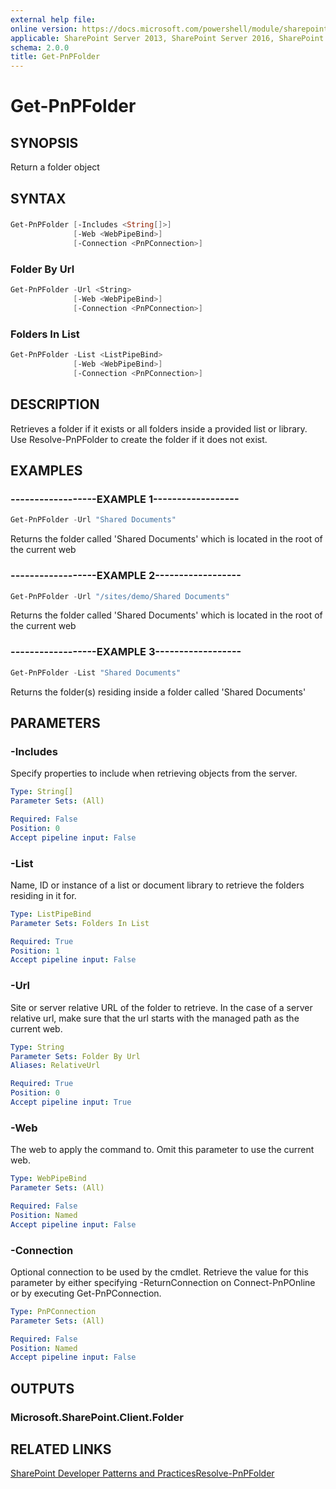 ```yaml
---
external help file:
online version: https://docs.microsoft.com/powershell/module/sharepoint-pnp/get-pnpfolder
applicable: SharePoint Server 2013, SharePoint Server 2016, SharePoint Server 2019, SharePoint Online
schema: 2.0.0
title: Get-PnPFolder
---
```


# Get-PnPFolder

## SYNOPSIS
Return a folder object

## SYNTAX 

### 
```powershell
Get-PnPFolder [-Includes <String[]>]
              [-Web <WebPipeBind>]
              [-Connection <PnPConnection>]
```

### Folder By Url
```powershell
Get-PnPFolder -Url <String>
              [-Web <WebPipeBind>]
              [-Connection <PnPConnection>]
```

### Folders In List
```powershell
Get-PnPFolder -List <ListPipeBind>
              [-Web <WebPipeBind>]
              [-Connection <PnPConnection>]
```

## DESCRIPTION
Retrieves a folder if it exists or all folders inside a provided list or library. Use Resolve-PnPFolder to create the folder if it does not exist.

## EXAMPLES

### ------------------EXAMPLE 1------------------
```powershell
Get-PnPFolder -Url "Shared Documents"
```

Returns the folder called 'Shared Documents' which is located in the root of the current web

### ------------------EXAMPLE 2------------------
```powershell
Get-PnPFolder -Url "/sites/demo/Shared Documents"
```

Returns the folder called 'Shared Documents' which is located in the root of the current web

### ------------------EXAMPLE 3------------------
```powershell
Get-PnPFolder -List "Shared Documents"
```

Returns the folder(s) residing inside a folder called 'Shared Documents'

## PARAMETERS

### -Includes
Specify properties to include when retrieving objects from the server.

```yaml
Type: String[]
Parameter Sets: (All)

Required: False
Position: 0
Accept pipeline input: False
```

### -List
Name, ID or instance of a list or document library to retrieve the folders residing in it for.

```yaml
Type: ListPipeBind
Parameter Sets: Folders In List

Required: True
Position: 1
Accept pipeline input: False
```

### -Url
Site or server relative URL of the folder to retrieve. In the case of a server relative url, make sure that the url starts with the managed path as the current web.

```yaml
Type: String
Parameter Sets: Folder By Url
Aliases: RelativeUrl

Required: True
Position: 0
Accept pipeline input: True
```

### -Web
The web to apply the command to. Omit this parameter to use the current web.

```yaml
Type: WebPipeBind
Parameter Sets: (All)

Required: False
Position: Named
Accept pipeline input: False
```

### -Connection
Optional connection to be used by the cmdlet. Retrieve the value for this parameter by either specifying -ReturnConnection on Connect-PnPOnline or by executing Get-PnPConnection.

```yaml
Type: PnPConnection
Parameter Sets: (All)

Required: False
Position: Named
Accept pipeline input: False
```

## OUTPUTS

### Microsoft.SharePoint.Client.Folder

## RELATED LINKS

[SharePoint Developer Patterns and Practices](https://aka.ms/sppnp)[Resolve-PnPFolder](https://github.com/MicrosoftDocs/office-docs-powershell/blob/master/sharepoint/sharepoint-ps/sharepoint-pnp/Resolve-PnPFolder.md)